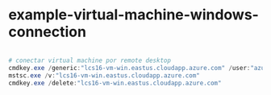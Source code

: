 # example-virtual-machine-windows-connection

```powershell

# conectar virtual machine por remote desktop
cmdkey.exe /generic:"lcs16-vm-win.eastus.cloudapp.azure.com" /user:"azureadministrator" /pass:"azureprueba123*"
mstsc.exe /v:"lcs16-vm-win.eastus.cloudapp.azure.com"
cmdkey.exe /delete:"lcs16-vm-win.eastus.cloudapp.azure.com"

```

